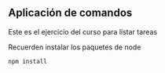 ## Aplicación de comandos

Este es el ejercicio del curso para listar tareas

Recuerden instalar los paquetes de node

```
npm install
```